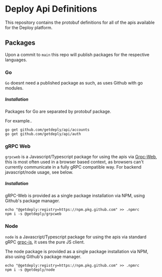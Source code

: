 # Deploy Api Definitions

This repository contains the protobuf definitions for all of the apis available for the Deploy platform.

## Packages

Upon a commit to `main` this repo will publish packages for the respective languages.

### Go
`Go` doesnt need a published package as such, as uses Github with go modules.

##### Installation
Packages for Go are separated by protobuf package.

For example..
```
go get github.com/getdeply/api/accounts
go get github.com/getdeply/api/auth
```

### gRPC Web
`grpcweb` is a Javascript/Typescript package for using the apis via [Grpc-Web](https://github.com/grpc/grpc-web), this is most often used in a browser based context, as browsers can't currently communicate in a fully gRPC compatible way. For backend javascript/node usage, see below.

##### Installation
gRPC-Web is provided as a single package installation via NPM, using Github's package manager.
```
echo "@getdeply:registry=https://npm.pkg.github.com" >> .npmrc
npm i -s @getdeply/grpcweb
```

### Node
`node` is a Javascript/Typescript package for using the apis via standard gRPC [grpc-js](https://github.com/grpc/grpc-node#pure-javascript-client), it uses the pure JS client.

The node package is provided as a single package installation via NPM, also using Github's package manager.
```
echo "@getdeply:registry=https://npm.pkg.github.com" >> .npmrc
npm i -s @getdeply/node
```
